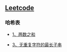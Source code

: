 ## [Leetcode](https://leetcode-cn.com/problemset/algorithms/)

### 哈希表

- [1、两数之和](https://github.com/1273545169/Leetcode/blob/master/%E4%B8%A4%E6%95%B0%E4%B9%8B%E5%92%8C.md)

- [3、无重复字符的最长子串](https://github.com/1273545169/Leetcode/blob/master/%E6%97%A0%E9%87%8D%E5%A4%8D%E5%AD%97%E7%AC%A6%E7%9A%84%E6%9C%80%E9%95%BF%E5%AD%90%E4%B8%B2.md)

